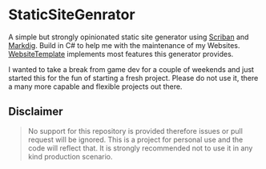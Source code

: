 # StaticSiteGenrator

A simple but strongly opinionated static site generator using [Scriban](https://github.com/scriban/scriban) and [Markdig](https://github.com/xoofx/markdig).
Build in C# to help me with the maintenance of my Websites.
[WebsiteTemplate](https://github.com/rjenz/WebsiteTemplate) implements most features this generator provides.

I wanted to take a break from game dev for a couple of weekends and just started this for the fun of starting a fresh project. Please do not use it, there a many more capable and flexible projects out there.

## Disclaimer

>No support for this repository is provided therefore issues or pull request will be ignored.
>This is a project for personal use and the code will reflect that.
>It is strongly recommended not to use it in any kind production scenario.